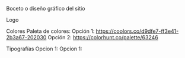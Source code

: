 Boceto o diseño gráfico del sitio

Logo

Colores
Paleta de colores:
Opción 1: https://coolors.co/d9dfe7-ff3e41-2b3a67-202030
Opción 2: https://colorhunt.co/palette/63246

Tipografías
Opcion 1: 
Opcion 1: <link href="https://fonts.googleapis.com/css2?family=Zen+Dots&display=swap" rel="stylesheet">
<link rel="stylesheet" href="/css/normalize.css">

